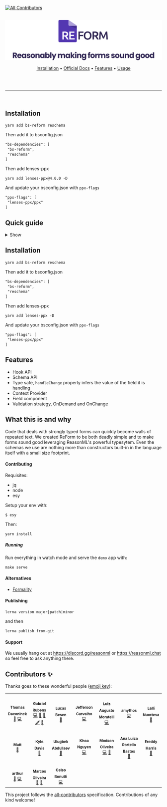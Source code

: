 [![All Contributors](https://img.shields.io/badge/all_contributors-13-orange.svg?style=flat-square)](#contributors)

<p align="center">
  <br />
  <img src="./assets/logo-readme.svg" width="600" /> 
  <br />
</p>
<p align="center">
 <a href="#installation">Installation</a> • 
 <a target="_blank" href="https://astrocoders.dev/reform">Official Docs</a> • 
 <a href="#features">Features</a> •
 <a href="#usage">Usage</a> 
</p>
<br/>
<br/>
<hr />
<br/>

## Installation

```
yarn add bs-reform reschema
```

Then add it to bsconfig.json

```
"bs-dependencies": [
 "bs-reform",
 "reschema"
]
```

Then add lenses-ppx

```
yarn add lenses-ppx@4.0.0 -D
```

And update your bsconfig.json with `ppx-flags`

```
"ppx-flags": [
 "lenses-ppx/ppx"
]
```

## Quick guide

<details>
  <summary>Show</summary>
```reason
open BsReform;

module StateLenses = [%lenses
  type state = {
    description: string,
    title: string,
    acceptTerms: bool,
  }
];

module PostAddForm = ReForm.Make(StateLenses);


[@react.component]
let make = () => {
  let form: PostAddForm.api =
    PostAddForm.use(
      ~validationStrategy=OnDemand,
      ~schema={
        PostAddForm.Validation.(Schema(
          string(~min=20, ~minError="Title needs to be greater than 20", Title)
          + nonEmpty(Description),
          + true_(~error="You must accept the terms", AcceptTerms)
        |]));
      },
      ~onSubmit=
        ({state}) => {
          Js.log2("title", state.values.description);
          Js.log2("description", state.values.description);
          Js.log2("acceptTerms", state.values.description);
          None;
        },
      ~initialState={title: "", description: "", acceptTerms: false},
      (),
    );

  <form
    onSubmit={event => {
      event->ReactEvent.Synthetic.preventDefault
      reform.submit();
    }}>

    <input
      type_="text"
      placeholder="Title"
      value=form.values.title
      onChange={event => ReactEvent.Form.target(event)##value |> handleChange(Title)}
    />

    {form.getFieldError(Title)->Belt.mapWithDefault(React.null, React.string)}

    <input
      type_="text"
      placeholder="Description"
      value=form.values.description
      onChange={event => ReactEvent.Form.target(event)##value |> handleChange(Title)}
    />

    {form.getFieldError(Description)->Belt.mapWithDefault(React.null, React.string)}

    <input
      type_="checkbox"
      value={string_of_bool(form.values.acceptTerms)}
      onChange={event =>
        ReactEvent.Form.target(event)##checked |> handleChange(AcceptTerms)
      }
    />

    {form.getFieldError(AcceptTerms)->Belt.mapWithDefault(React.null, React.string)}

    <button type_="submit" disabled={form.formState == Submitting}> "Submit"->React.string </button>
  </form>
};
```

</details>

## Installation

```
yarn add bs-reform reschema
```

Then add it to bsconfig.json

```
"bs-dependencies": [
 "bs-reform",
 "reschema"
]
```

Then add lenses-ppx

```
yarn add lenses-ppx -D
```

And update your bsconfig.json with `ppx-flags`

```
"ppx-flags": [
 "lenses-ppx/ppx"
]
```

## Features

- Hook API
- Schema API
- Type safe, `handleChange` properly infers the value of the field it is handling
- Context Provider
- Field component
- Validation strategy, OnDemand and OnChange

## What this is and why

Code that deals with strongly typed forms can quickly become walls of repeated text.
We created ReForm to be both deadly simple and to make forms sound good leveraging ReasonML's powerful typesytem.
Even the schemas we use are nothing more than constructors built-in in the language itself with a small size footprint.

#### Contributing

Requisites:

- jq
- node
- esy

Setup your env with:

```
$ esy
```

Then:

```
yarn install
```

##### Running

Run everything in watch mode and serve the `demo` app with:

```
make serve
```

#### Alternatives

- [Formality](https://github.com/alexfedoseev/re-formality)

#### Publishing

```
lerna version major|patch|minor
```

and then

```
lerna publish from-git
```

#### Support

We usually hang out at https://discord.gg/reasonml or https://reasonml.chat so feel free to ask anything there.

## Contributors ✨

Thanks goes to these wonderful people ([emoji key](https://allcontributors.org/docs/en/emoji-key)):

<!-- ALL-CONTRIBUTORS-LIST:START - Do not remove or modify this section -->
<!-- prettier-ignore-start -->
<!-- markdownlint-disable -->
<table>
  <tr>
    <td align="center"><a href="http://www.thomasdeconinck.fr"><img src="https://avatars2.githubusercontent.com/u/1548421?v=4" width="100px;" alt=""/><br /><sub><b>Thomas Deconinck</b></sub></a><br /><a href="https://github.com/Astrocoders/reform/commits?author=DCKT" title="Documentation">📖</a> <a href="https://github.com/Astrocoders/reform/commits?author=DCKT" title="Code">💻</a></td>
    <td align="center"><a href="http://twitter.com/fakenickels"><img src="https://avatars0.githubusercontent.com/u/1283200?v=4" width="100px;" alt=""/><br /><sub><b>Gabriel Rubens</b></sub></a><br /><a href="https://github.com/Astrocoders/reform/commits?author=fakenickels" title="Code">💻</a> <a href="https://github.com/Astrocoders/reform/issues?q=author%3Afakenickels" title="Bug reports">🐛</a> <a href="#ideas-fakenickels" title="Ideas, Planning, & Feedback">🤔</a> <a href="#content-fakenickels" title="Content">🖋</a> <a href="https://github.com/Astrocoders/reform/commits?author=fakenickels" title="Documentation">📖</a></td>
    <td align="center"><a href="https://twitter.com/lucasbesen"><img src="https://avatars3.githubusercontent.com/u/13984388?v=4" width="100px;" alt=""/><br /><sub><b>Lucas Besen</b></sub></a><br /><a href="#maintenance-lucasbesen" title="Maintenance">🚧</a></td>
    <td align="center"><a href="https://github.com/JeffersonCarvalh0"><img src="https://avatars1.githubusercontent.com/u/11946020?v=4" width="100px;" alt=""/><br /><sub><b>Jefferson Carvalho</b></sub></a><br /><a href="https://github.com/Astrocoders/reform/commits?author=JeffersonCarvalh0" title="Code">💻</a></td>
    <td align="center"><a href="https://gtluizmoratelli.itch.io"><img src="https://avatars2.githubusercontent.com/u/24661951?v=4" width="100px;" alt=""/><br /><sub><b>Luiz Augusto Moratelli</b></sub></a><br /><a href="https://github.com/Astrocoders/reform/commits?author=LuizMoratelli" title="Code">💻</a></td>
    <td align="center"><a href="https://github.com/amythos"><img src="https://avatars0.githubusercontent.com/u/959296?v=4" width="100px;" alt=""/><br /><sub><b>amythos</b></sub></a><br /><a href="https://github.com/Astrocoders/reform/commits?author=amythos" title="Code">💻</a></td>
    <td align="center"><a href="http://www.lallinuorteva.fi"><img src="https://avatars3.githubusercontent.com/u/7643715?v=4" width="100px;" alt=""/><br /><sub><b>Lalli Nuorteva</b></sub></a><br /><a href="https://github.com/Astrocoders/reform/issues?q=author%3Alalnuo" title="Bug reports">🐛</a></td>
  </tr>
  <tr>
    <td align="center"><a href="https://playqup.com"><img src="https://avatars0.githubusercontent.com/u/3103241?v=4" width="100px;" alt=""/><br /><sub><b>Matt</b></sub></a><br /><a href="#maintenance-hew" title="Maintenance">🚧</a></td>
    <td align="center"><a href="https://github.com/kyldvs"><img src="https://avatars1.githubusercontent.com/u/1830497?v=4" width="100px;" alt=""/><br /><sub><b>Kyle Davis</b></sub></a><br /><a href="https://github.com/Astrocoders/reform/pulls?q=is%3Apr+reviewed-by%3Akyldvs" title="Reviewed Pull Requests">👀</a></td>
    <td align="center"><a href="https://github.com/ulugbekna"><img src="https://avatars2.githubusercontent.com/u/16353531?v=4" width="100px;" alt=""/><br /><sub><b>Ulugbek Abdullaev</b></sub></a><br /><a href="https://github.com/Astrocoders/reform/issues?q=author%3Aulugbekna" title="Bug reports">🐛</a></td>
    <td align="center"><a href="https://khoanguyen.me"><img src="https://avatars2.githubusercontent.com/u/3049054?v=4" width="100px;" alt=""/><br /><sub><b>Khoa Nguyen</b></sub></a><br /><a href="https://github.com/Astrocoders/reform/commits?author=thangngoc89" title="Code">💻</a></td>
    <td align="center"><a href="http://medson.me"><img src="https://avatars0.githubusercontent.com/u/17956325?v=4" width="100px;" alt=""/><br /><sub><b>Medson Oliveira</b></sub></a><br /><a href="https://github.com/Astrocoders/reform/commits?author=medson10" title="Code">💻</a> <a href="#ideas-medson10" title="Ideas, Planning, & Feedback">🤔</a></td>
    <td align="center"><a href="https://anabastos.me"><img src="https://avatars1.githubusercontent.com/u/10088900?v=4" width="100px;" alt=""/><br /><sub><b>Ana Luiza Portello Bastos</b></sub></a><br /><a href="https://github.com/Astrocoders/reform/commits?author=anabastos" title="Documentation">📖</a></td>
    <td align="center"><a href="https://freddy03h.github.io"><img src="https://avatars1.githubusercontent.com/u/1412159?v=4" width="100px;" alt=""/><br /><sub><b>Freddy Harris</b></sub></a><br /><a href="https://github.com/Astrocoders/reform/issues?q=author%3AFreddy03h" title="Bug reports">🐛</a></td>
  </tr>
  <tr>
    <td align="center"><a href="https://github.com/arthurbarroso"><img src="https://avatars3.githubusercontent.com/u/48794198?v=4" width="100px;" alt=""/><br /><sub><b>arthur</b></sub></a><br /><a href="https://github.com/Astrocoders/reform/commits?author=arthurbarroso" title="Documentation">📖</a> <a href="https://github.com/Astrocoders/reform/commits?author=arthurbarroso" title="Code">💻</a></td>
    <td align="center"><a href="http://vmarcosp.dribbble.com"><img src="https://avatars0.githubusercontent.com/u/20327229?v=4" width="100px;" alt=""/><br /><sub><b>Marcos Oliveira</b></sub></a><br /><a href="https://github.com/Astrocoders/reform/commits?author=vmarcosp" title="Documentation">📖</a> <a href="#design-vmarcosp" title="Design">🎨</a></td>
    <td align="center"><a href="http://cel.so"><img src="https://avatars2.githubusercontent.com/u/12688694?v=4" width="100px;" alt=""/><br /><sub><b>Celso Bonutti</b></sub></a><br /><a href="https://github.com/Astrocoders/reform/commits?author=celsobonutti" title="Code">💻</a></td>
  </tr>
</table>

<!-- markdownlint-enable -->
<!-- prettier-ignore-end -->
<!-- ALL-CONTRIBUTORS-LIST:END -->

This project follows the [all-contributors](https://github.com/all-contributors/all-contributors) specification. Contributions of any kind welcome!

